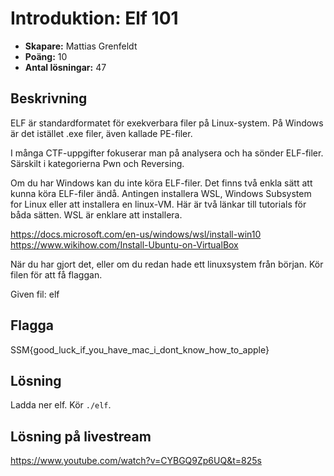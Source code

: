 # Introduktion: Elf 101

- **Skapare:** Mattias Grenfeldt
- **Poäng:** 10
- **Antal lösningar:** 47

## Beskrivning

ELF är standardformatet för exekverbara filer på Linux-system. På Windows är det istället .exe filer, även kallade PE-filer.

I många CTF-uppgifter fokuserar man på analysera och ha sönder ELF-filer. Särskilt i kategorierna Pwn och Reversing.

Om du har Windows kan du inte köra ELF-filer. Det finns två enkla sätt att kunna köra ELF-filer ändå. Antingen installera WSL, Windows Subsystem for Linux eller att installera en linux-VM. Här är två länkar till tutorials för båda sätten. WSL är enklare att installera.

https://docs.microsoft.com/en-us/windows/wsl/install-win10
https://www.wikihow.com/Install-Ubuntu-on-VirtualBox

När du har gjort det, eller om du redan hade ett linuxsystem från början. Kör filen för att få flaggan.

Given fil: elf

## Flagga

SSM{good_luck_if_you_have_mac_i_dont_know_how_to_apple}

## Lösning

Ladda ner elf. Kör `./elf`. 

## Lösning på livestream

https://www.youtube.com/watch?v=CYBGQ9Zp6UQ&t=825s


